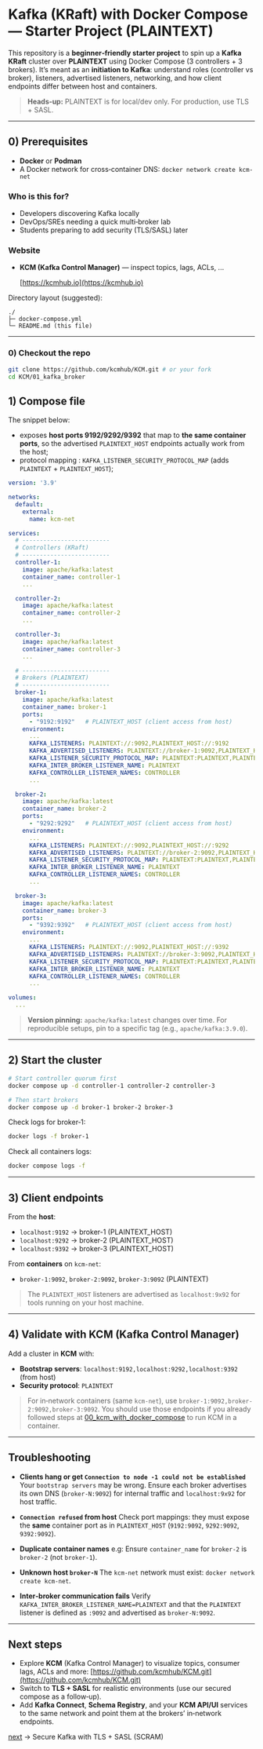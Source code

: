# Kafka (KRaft) with Docker Compose — **Starter Project (PLAINTEXT)**

This repository is a **beginner‑friendly starter project** to spin up a **Kafka KRaft** cluster over **PLAINTEXT** using Docker Compose (3 controllers + 3 brokers). It’s meant as an **initiation to Kafka**: understand roles (controller vs broker), listeners, advertised listeners, networking, and how client endpoints differ between host and containers.

> **Heads‑up:** PLAINTEXT is for local/dev only. For production, use TLS + SASL.

---

## 0) Prerequisites

* **Docker** or **Podman**
* A Docker network for cross‑container DNS:
  `docker network create kcm-net`

### Who is this for?

* Developers discovering Kafka locally
* DevOps/SREs needing a quick multi‑broker lab
* Students preparing to add security (TLS/SASL) later

### Website

* **KCM (Kafka Control Manager)** — inspect topics, lags, ACLs, ...

  [https://kcmhub.io](https://kcmhub.io)

Directory layout (suggested):

```
./
├─ docker-compose.yml
└─ README.md (this file)
```

---

### 0) Checkout the repo

```bash
git clone https://github.com/kcmhub/KCM.git # or your fork
cd KCM/01_kafka_broker
```

## 1) Compose file

The snippet below:

* exposes **host ports 9192/9292/9392** that map to **the same container ports**, so the advertised `PLAINTEXT_HOST` endpoints actually work from the host;
* protocol mapping :  `KAFKA_LISTENER_SECURITY_PROTOCOL_MAP` (adds `PLAINTEXT` + `PLAINTEXT_HOST`);

```yaml
version: '3.9'

networks:
  default:
    external:
      name: kcm-net

services:
  # -------------------------
  # Controllers (KRaft)
  # -------------------------
  controller-1:
    image: apache/kafka:latest
    container_name: controller-1
    ...

  controller-2:
    image: apache/kafka:latest
    container_name: controller-2
    ...

  controller-3:
    image: apache/kafka:latest
    container_name: controller-3
    ...

  # -------------------------
  # Brokers (PLAINTEXT)
  # -------------------------
  broker-1:
    image: apache/kafka:latest
    container_name: broker-1
    ports:
      - "9192:9192"   # PLAINTEXT_HOST (client access from host)
    environment:
      ...
      KAFKA_LISTENERS: PLAINTEXT://:9092,PLAINTEXT_HOST://:9192
      KAFKA_ADVERTISED_LISTENERS: PLAINTEXT://broker-1:9092,PLAINTEXT_HOST://localhost:9192
      KAFKA_LISTENER_SECURITY_PROTOCOL_MAP: PLAINTEXT:PLAINTEXT,PLAINTEXT_HOST:PLAINTEXT,CONTROLLER:PLAINTEXT
      KAFKA_INTER_BROKER_LISTENER_NAME: PLAINTEXT
      KAFKA_CONTROLLER_LISTENER_NAMES: CONTROLLER
      ...

  broker-2:
    image: apache/kafka:latest
    container_name: broker-2
    ports:
      - "9292:9292"   # PLAINTEXT_HOST (client access from host)
    environment:
      ...
      KAFKA_LISTENERS: PLAINTEXT://:9092,PLAINTEXT_HOST://:9292
      KAFKA_ADVERTISED_LISTENERS: PLAINTEXT://broker-2:9092,PLAINTEXT_HOST://localhost:9292
      KAFKA_LISTENER_SECURITY_PROTOCOL_MAP: PLAINTEXT:PLAINTEXT,PLAINTEXT_HOST:PLAINTEXT,CONTROLLER:PLAINTEXT
      KAFKA_INTER_BROKER_LISTENER_NAME: PLAINTEXT
      KAFKA_CONTROLLER_LISTENER_NAMES: CONTROLLER
      ...

  broker-3:
    image: apache/kafka:latest
    container_name: broker-3
    ports:
      - "9392:9392"   # PLAINTEXT_HOST (client access from host)
    environment:
      ...
      KAFKA_LISTENERS: PLAINTEXT://:9092,PLAINTEXT_HOST://:9392
      KAFKA_ADVERTISED_LISTENERS: PLAINTEXT://broker-3:9092,PLAINTEXT_HOST://localhost:9392
      KAFKA_LISTENER_SECURITY_PROTOCOL_MAP: PLAINTEXT:PLAINTEXT,PLAINTEXT_HOST:PLAINTEXT,CONTROLLER:PLAINTEXT
      KAFKA_INTER_BROKER_LISTENER_NAME: PLAINTEXT
      KAFKA_CONTROLLER_LISTENER_NAMES: CONTROLLER
      ...

volumes:
  ...
```

> **Version pinning:** `apache/kafka:latest` changes over time. For reproducible setups, pin to a specific tag (e.g., `apache/kafka:3.9.0`).

---

## 2) Start the cluster

```bash
# Start controller quorum first
docker compose up -d controller-1 controller-2 controller-3

# Then start brokers
docker compose up -d broker-1 broker-2 broker-3
```

Check logs for broker‑1:

```bash
docker logs -f broker-1
```

Check all containers logs:

```bash
docker compose logs -f
```

---

## 3) Client endpoints

From the **host**:

* `localhost:9192` → broker-1 (PLAINTEXT\_HOST)
* `localhost:9292` → broker-2 (PLAINTEXT\_HOST)
* `localhost:9392` → broker-3 (PLAINTEXT\_HOST)

From **containers** on `kcm-net`:

* `broker-1:9092`, `broker-2:9092`, `broker-3:9092` (PLAINTEXT)

> The `PLAINTEXT_HOST` listeners are advertised as `localhost:9x92` for tools running on your host machine.

---

## 4) Validate with **KCM** (Kafka Control Manager)

Add a cluster in **KCM** with:

* **Bootstrap servers**: `localhost:9192,localhost:9292,localhost:9392` (from host) 
* **Security protocol**: `PLAINTEXT`

> For in‑network containers (same `kcm-net`), use `broker-1:9092,broker-2:9092,broker-3:9092`.
> You should use those endpoints if you already followed steps at [00_kcm_with_docker_compose](../README.md) to run KCM in a container.

---

## Troubleshooting

* **Clients hang or get `Connection to node -1 could not be established`**
  Your `bootstrap servers` may be wrong. Ensure each broker advertises its own DNS (`broker-N:9092`) for internal traffic and `localhost:9x92` for host traffic.

* **`Connection refused` from host**
  Check port mappings: they must expose the **same** container port as in `PLAINTEXT_HOST` (`9192:9092`, `9292:9092`, `9392:9092`).

* **Duplicate container names**
  e.g: Ensure `container_name` for `broker-2` is `broker-2` (not `broker-1`).

* **Unknown host `broker-N`**
  The `kcm-net` network must exist: `docker network create kcm-net`.

* **Inter‑broker communication fails**
  Verify `KAFKA_INTER_BROKER_LISTENER_NAME=PLAINTEXT` and that the `PLAINTEXT` listener is defined as `:9092` and advertised as `broker-N:9092`.

---

## Next steps

* Explore **KCM** (Kafka Control Manager) to visualize topics, consumer lags, ACLs and more:
  [https://github.com/kcmhub/KCM.git](https://github.com/kcmhub/KCM.git)
* Switch to **TLS + SASL** for realistic environments (use our secured compose as a follow‑up).
* Add **Kafka Connect**, **Schema Registry**, and your **KCM API/UI** services to the same network and point them at the brokers’ in‑network endpoints.

[next](../02_secured_kafka_brokers/README.md) &rarr; Secure Kafka with TLS + SASL (SCRAM)